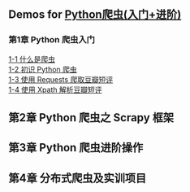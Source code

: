 ## Demos for [Python爬虫(入门+进阶)](https://www.dcxueyuan.com/classDetail/courseList/17/page.html)
### 第1章 Python 爬虫入门
[1-1 什么是爬虫](https://static.dcxueyuan.com/content/disk/train/other/51b35b11-8515-4730-bec5-679ca3a5e548.html)<br/>
[1-2 初识 Python 爬虫](https://static.dcxueyuan.com/content/disk/train/other/031a8e09-4373-41e0-a64b-276a0363e197.html)<br/>
[1-3 使用 Requests 爬取豆瓣短评](https://static.dcxueyuan.com/content/disk/train/other/66987ecc-6cfa-4ebb-8704-df0fcad1bd5e.html)<br>
[1-4 使用 Xpath 解析豆瓣短评](https://static.dcxueyuan.com/content/disk/train/other/11696bd2-6e30-4ed1-8fa8-2a5b0035ba29.html)<b>

## 第2章 Python 爬虫之 Scrapy 框架
## 第3章 Python 爬虫进阶操作
## 第4章 分布式爬虫及实训项目
